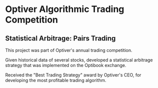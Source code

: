 # Optiver Algorithmic Trading Competition
## Statistical Arbitrage: Pairs Trading
This project was part of Optiver's annual trading competition.

Given historical data of several stocks, developed a statistical arbitrage strategy that was implemented on the Optibook exchange.

Received the "Best Trading Strategy" award by Optiver's CEO, for developing the most profitable trading algorithm.

